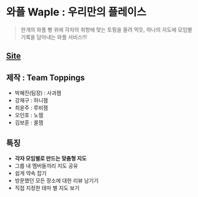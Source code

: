 # 와플 Waple : 우리만의 플레이스

> 한개의 와플 빵 위에 각자의 취향에 맞는 토핑을 올려 먹듯,
> 하나의 지도에 모임별 기록을 담아내는 와플 서비스!!!

## [Site](http://i3a204.p.ssafy.io:8888)

## 제작 : Team Toppings

- 박혜진(팀장) : 사과잼
- 강재구 : 허니잼
- 최윤주 : 루비잼
- 오인호 : 노잼
- 김보훈 : 꿀잼

## 특징

- **각자 모임별로 만드는 맞춤형 지도**
- 그룹 내 멤버들끼리 지도 공유
- 쉽게 약속 잡기
- 방문했던 모든 장소에 대한 리뷰 남기기
- 직접 지정한 테마 별 지도 보기